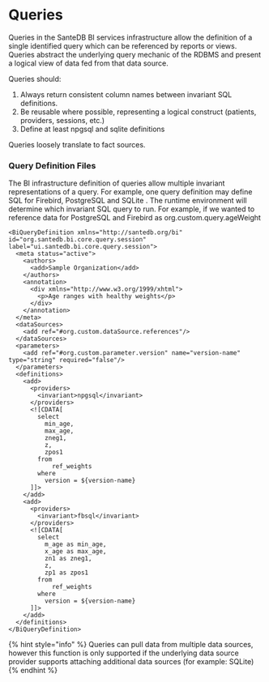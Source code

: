 # Queries

Queries in the SanteDB BI services infrastructure allow the definition of a single identified query which can be referenced by reports or views. Queries abstract the underlying query mechanic of the RDBMS and present a logical view of data fed from that data source.

Queries should:

1. Always return consistent column names between invariant SQL definitions.
2. Be reusable where possible, representing a logical construct (patients, providers, sessions, etc.)
3. Define at least npgsql and sqlite definitions

Queries loosely translate to fact sources.

### Query Definition Files

The BI infrastructure definition of queries allow multiple invariant representations of a query. For example, one query definition may define SQL for Firebird, PostgreSQL and SQLite . The runtime environment will determine which invariant SQL query to run. For example, if we wanted to reference data for PostgreSQL and Firebird as org.custom.query.ageWeight

```markup
<BiQueryDefinition xmlns="http://santedb.org/bi" id="org.santedb.bi.core.query.session" label="ui.santedb.bi.core.query.session">
  <meta status="active">
    <authors>
      <add>Sample Organization</add>
    </authors>
    <annotation>
      <div xmlns="http://www.w3.org/1999/xhtml">
        <p>Age ranges with healthy weights</p>
      </div>
    </annotation>
  </meta>
  <dataSources>
    <add ref="#org.custom.dataSource.references"/>
  </dataSources>
  <parameters>
    <add ref="#org.custom.parameter.version" name="version-name" type="string" required="false"/>
  </parameters>
  <definitions>
    <add>
      <providers>
        <invariant>npgsql</invariant>
      </providers>
      <![CDATA[
        select
          min_age, 
          max_age, 
          zneg1,
          z,
          zpos1
        from 
	        ref_weights
        where
          version = ${version-name}
      ]]>
    </add>
    <add>
      <providers>
        <invariant>fbsql</invariant>
      </providers>
      <![CDATA[
        select
          m_age as min_age, 
          x_age as max_age, 
          zn1 as zneg1,
          z,
          zp1 as zpos1
        from 
	        ref_weights
        where
          version = ${version-name}
      ]]>
    </add>
  </definitions>
</BiQueryDefinition>
```

{% hint style="info" %}
Queries can pull data from multiple data sources, however this function is only supported if the underlying data source provider supports attaching additional data sources (for example: SQLite)
{% endhint %}
